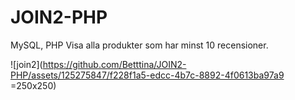 # JOIN2-PHP

MySQL, PHP
Visa alla produkter som har minst 10 recensioner.

![join2](https://github.com/Betttina/JOIN2-PHP/assets/125275847/f228f1a5-edcc-4b7c-8892-4f0613ba97a9 =250x250)
